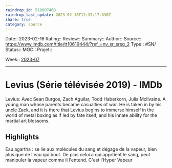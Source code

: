 ```yaml
---
raindrop_id: 519007460
raindrop_last_update: 2023-02-16T12:37:17.830Z
share: true
category: source
---
```


Date:: 2023-02-16
Rating::
Review:: 
Summary:: 
Author::
Source:: https://www.imdb.com/title/tt10619444/?ref_=nv_sr_srsg_2
Type:: #SN/
Status:: 
MOC::
Projet:: 

Week:: [2023-07](2023-07.md)

***
# Levius (Série télévisée 2019) - IMDb

Levius: Avec Sean Burgos, Zach Aguilar, Todd Haberkorn, Julia McIlvaine. A young man whose parents became casualties of war. He is taken in by his uncle Zack, and it is there that Levius begins to immerse himself in the world of metal boxing as if led by fate itself, and his innate ability for the martial art blossoms.

## Highlights

Eau agartha : se lie aux molécules du sang et dégage de la vapeur, bien plus que de l'eau qui bout. De plus celui a qui apprtient le sang, peut manipuler la vapeur comme il l'entend. C'est l'Hyper Vapeur
